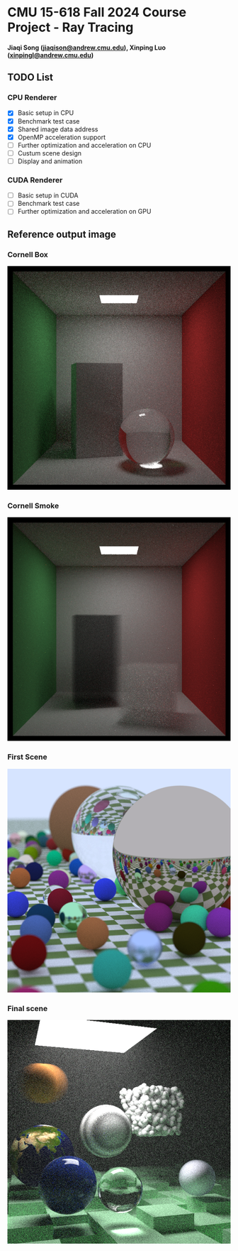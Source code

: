 # CMU 15-618 Fall 2024 Course Project - Ray Tracing

#### Jiaqi Song (<jiaqison@andrew.cmu.edu>), Xinping Luo (<xinpingl@andrew.cmu.edu>)

## TODO List

### CPU Renderer

- [x] Basic setup in CPU
- [x] Benchmark test case
- [x] Shared image data address
- [x] OpenMP acceleration support
- [ ] Further optimization and acceleration on CPU
- [ ] Custum scene design
- [ ] Display and animation

### CUDA Renderer

- [ ] Basic setup in CUDA 
- [ ] Benchmark test case
- [ ] Further optimization and acceleration on GPU

## Reference output image

### Cornell Box
![image](./images/cornell_box.png)

### Cornell Smoke
![image](./images/cornell_smoke.png)

### First Scene
![image](./images/first_scene.png)

### Final scene
![image](./images/final_scene.png)